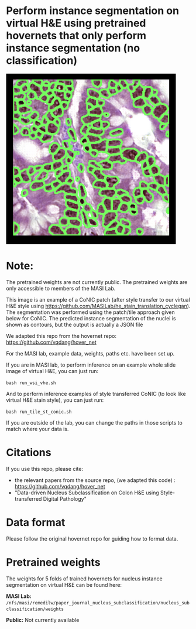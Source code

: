 # Perform instance segmentation on virtual H&E using pretrained hovernets that only perform instance segmentation (no classification)

![Description of Image](./seg_2.png)

# Note:
The pretrained weights are not currently public. The pretrained weights are only accessible to members of the MASI Lab.

This image is an example of a CoNIC patch (after style transfer to our virtual H&E style using https://github.com/MASILab/he_stain_translation_cyclegan).
The segmentation was performed using the patch/tile approach given below for CoNIC.
The predicted instance segmentation of the nuclei is shown as contours, but the output is actually a JSON file

We adapted this repo from the hovernet repo: https://github.com/vqdang/hover_net

For the MASI lab, example data, weights, paths etc. have been set up.

If you are in MASI lab, to perform inference on an example whole slide image of virtual H&E, you can just run:

```bash run_wsi_vhe.sh```

And to perform inference examples of style transferred CoNIC (to look like virtual H&E stain style), you can just run:

```bash run_tile_st_conic.sh```

If you are outside of the lab, you can change the paths in those scripts to match where your data is.

# Citations
If you use this repo, please cite:

- the relevant papers from the source repo, (we adapted this code) : https://github.com/vqdang/hover_net
- "Data-driven Nucleus Subclassification on Colon H&E using Style-transferred Digital Pathology"

# Data format
Please follow the original hovernet repo for guiding how to format data.

# Pretrained weights
The weights for 5 folds of trained hovernets for nucleus instance segmentation on virtual H&E can be found here:

**MASI Lab:** ```/nfs/masi/remedilw/paper_journal_nucleus_subclassification/nucleus_subclassification/weights```

**Public:** Not currently available

